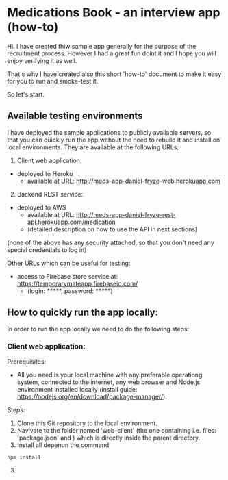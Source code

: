 # Medications Book - an interview app (how-to)

Hi. I have created thiw sample app generally for the purpose of the recruitment process. However I had a great fun doint it and I hope you will enjoy verifying it as well.

That's why I have created also this short 'how-to' document to make it easy for you to run and smoke-test it.

So let's start.

## Available testing environments

I have deployed the sample applications to publicly available servers, so that you can quickly run the app without the need to rebuild it and install on local environments. They are available at the following URLs:

1. Client web application:
  * deployed to Heroku
    * available at URL: http://meds-app-daniel-fryze-web.herokuapp.com
2. Backend REST service:
  * deployed to AWS
    * available at URL: http://meds-app-daniel-fryze-rest-api.herokuapp.com/medication
    * (detailed description on how to use the API in next sections)

(none of the above has any security attached, so that you don't need any special credentials to log in)

Other URLs which can be useful for testing:
  * access to Firebase store service at: https://temporarymateapp.firebaseio.com/
    * (login: *****, password: *****)

## How to quickly run the app locally:

In order to run the app locally we need to do the following steps:

### Client web application:

Prerequisites:

* All you need is your local machine with any preferable operationg system, connected to the internet, any web browser and Node.js environment installed locally (install guide: https://nodejs.org/en/download/package-manager/).

Steps:
1. Clone this Git repository to the local environment.
2. Navivate to the folder named 'web-client' (the one containing i.e. files: 'package.json' and ) which is directly inside the parent directory.
2. Install all depenun the command
```
npm install
```
3. 
